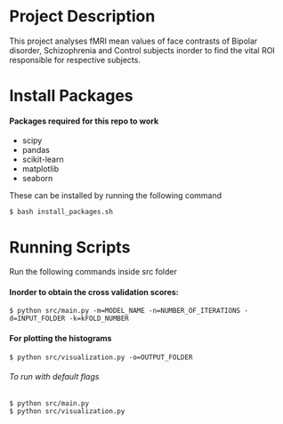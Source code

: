 # Project Description
This project analyses fMRI mean values of face contrasts of Bipolar 
disorder, Schizophrenia and Control subjects inorder to find the 
vital ROI responsible for respective subjects.

# Install Packages
#### Packages required for this repo to work 
* scipy
* pandas
* scikit-learn
* matplotlib
* seaborn

These can be installed by running the following command

```console
$ bash install_packages.sh
```
# Running Scripts

Run the following commands inside src folder
#### Inorder to obtain the cross validation scores:  


```console
$ python src/main.py -m=MODEL_NAME -n=NUMBER_OF_ITERATIONS -d=INPUT_FOLDER -k=kFOLD_NUMBER
```

#### For plotting the histograms
```console
$ python src/visualization.py -o=OUTPUT_FOLDER
```
###### To run with default flags
```console
$ python src/main.py
$ python src/visualization.py
``` 

